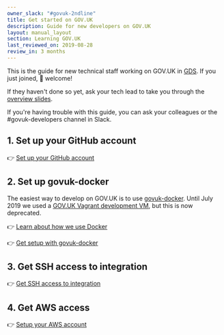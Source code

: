 ```yaml
---
owner_slack: "#govuk-2ndline"
title: Get started on GOV.UK
description: Guide for new developers on GOV.UK
layout: manual_layout
section: Learning GOV.UK
last_reviewed_on: 2019-08-28
review_in: 3 months
---
```


This is the guide for new technical staff working on GOV.UK in [GDS][]. If you just joined, 👋 welcome!

If they haven't done so yet, ask your tech lead to take you through the [overview slides][overview-slides].

If you're having trouble with this guide, you can ask your colleagues or the #govuk-developers channel in Slack.

[GDS]: https://gds.blog.gov.uk/about/
[overview-slides]: https://docs.google.com/presentation/d/1nAE65Og04JYNAc0VjYaUYLqNLuUOM9r3Mvo0PGFy_Zk

## 1. Set up your GitHub account

👉 [Set up your GitHub account](/manual/github-setup.html)

## 2. Set up govuk-docker

The easiest way to develop on GOV.UK is to use [govuk-docker][]. Until July 2019 we used a [GOV.UK Vagrant development VM](/manual/install-development-vm.html), but this is now deprecated.

👉 [Learn about how we use Docker](/manual/intro-to-docker.html)

👉 [Get setup with govuk-docker][govuk-docker]

## 3. Get SSH access to integration

👉 [Get SSH access to integration](/manual/get-ssh-access.html)

## 4. Get AWS access

👉 [Setup your AWS account](/manual/set-up-aws-account.html)

[govuk-docker]: https://github.com/alphagov/govuk-docker
